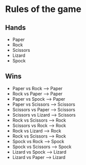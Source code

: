 # Rules of the game #

## Hands ##
* Paper 
* Rock
* Scissors 
* Lizard
* Spock

## Wins ##
* Paper vs Rock --> Paper
* Rock vs Paper --> Paper
* Paper vs Spock --> Paper
* Paper vs Scissors --> Scissors
* Scissors vs Paper --> Scissors
* Scissors vs Lizard --> Scissors
* Rock vs Scissors --> Rock
* Scissors vs Rock --> Rock
* Rock vs Lizard --> Rock
* Rock vs Scissors --> Rock
* Spock vs Rock --> Spock
* Spock vs Scissors --> Spock
* Lizard vs Spock --> Lizard
* Lizard vs Paper --> Lizard 



